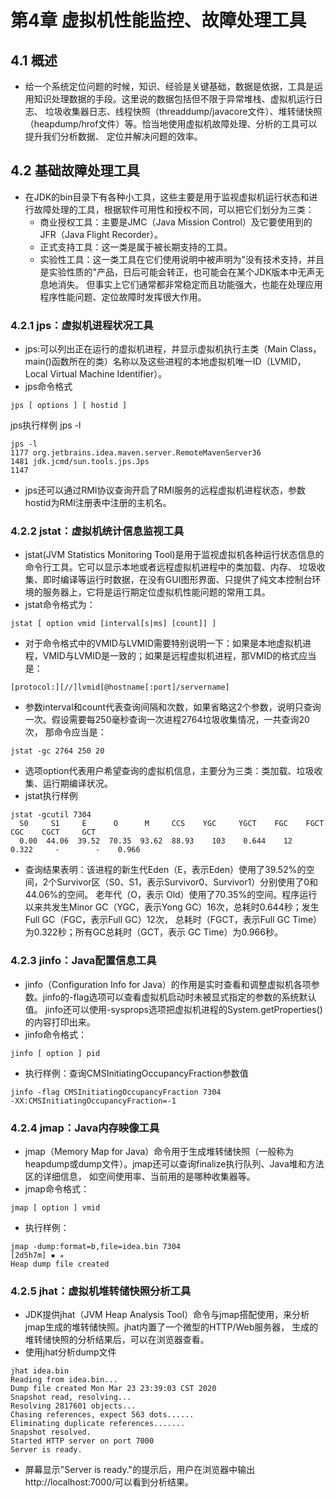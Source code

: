 # 第4章 虚拟机性能监控、故障处理工具

## 4.1 概述
- 给一个系统定位问题的时候，知识、经验是关键基础，数据是依据，工具是运用知识处理数据的手段。这里说的数据包括但不限于异常堆栈、虚拟机运行日志、
垃圾收集器日志、线程快照（threaddump/javacore文件）、堆转储快照（heapdump/hrof文件）等。恰当地使用虚拟机故障处理、分析的工具可以提升我们分析数据、
定位并解决问题的效率。

## 4.2 基础故障处理工具
- 在JDK的bin目录下有各种小工具，这些主要是用于监视虚拟机运行状态和进行故障处理的工具，根据软件可用性和授权不同，可以把它们划分为三类：
  - 商业授权工具：主要是JMC（Java Mission Control）及它要使用到的JFR（Java Flight Recorder）。
  - 正式支持工具：这一类是属于被长期支持的工具。
  - 实验性工具：这一类工具在它们使用说明中被声明为"没有技术支持，并且是实验性质的"产品，日后可能会转正，也可能会在某个JDK版本中无声无息地消失。
  但事实上它们通常都非常稳定而且功能强大，也能在处理应用程序性能问题、定位故障时发挥很大作用。
  
### 4.2.1 jps：虚拟机进程状况工具
- jps:可以列出正在运行的虚拟机进程，并显示虚拟机执行主类（Main Class，main()函数所在的类）名称以及这些进程的本地虚拟机唯一ID（LVMID，
Local Virtual Machine Identifier）。
- jps命令格式
```text
jps [ options ] [ hostid ]
```
jps执行样例
jps -l
```text
jps -l                                                                                                                                                                                                                                
1177 org.jetbrains.idea.maven.server.RemoteMavenServer36
1481 jdk.jcmd/sun.tools.jps.Jps
1147 
```
- jps还可以通过RMI协议查询开启了RMI服务的远程虚拟机进程状态，参数hostid为RMI注册表中注册的主机名。


### 4.2.2 jstat：虚拟机统计信息监视工具
- jstat(JVM Statistics Monitoring Tool)是用于监视虚拟机各种运行状态信息的命令行工具。它可以显示本地或者远程虚拟机进程中的类加载、内存、
垃圾收集、即时编译等运行时数据，在没有GUI图形界面、只提供了纯文本控制台环境的服务器上，它将是运行期定位虚拟机性能问题的常用工具。
- jstat命令格式为：
```text
jstat [ option vmid [interval[s|ms] [count]] ]
```
- 对于命令格式中的VMID与LVMID需要特别说明一下：如果是本地虚拟机进程，VMID与LVMID是一致的；如果是远程虚拟机进程，那VMID的格式应当是：
```text
[protocol:][//]lvmid[@hostname[:port]/servername]
```
- 参数interval和count代表查询间隔和次数，如果省略这2个参数，说明只查询一次。假设需要每250毫秒查询一次进程2764垃圾收集情况，一共查询20次，
那命令应当是：
```text
jstat -gc 2764 250 20
```
- 选项option代表用户希望查询的虚拟机信息，主要分为三类：类加载、垃圾收集、运行期编译状况。
- jstat执行样例
```text
jstat -gcutil 7304
  S0     S1     E      O      M     CCS    YGC     YGCT    FGC    FGCT    CGC    CGCT     GCT   
  0.00  44.06  39.52  70.35  93.62  88.93    103    0.644    12    0.322     -        -    0.966
```
- 查询结果表明：该进程的新生代Eden（E，表示Eden）使用了39.52%的空间，2个Survivor区（S0、S1，表示Survivor0、Survivor1）分别使用了0和44.06%的空间。
老年代（O，表示 Old）使用了70.35%的空间。程序运行以来共发生Minor GC（YGC，表示Yong GC）16次，总耗时0.644秒；发生Full GC（FGC，表示Full GC）12次，
总耗时（FGCT，表示Full GC Time）为0.322秒；所有GC总耗时（GCT，表示 GC Time）为0.966秒。


### 4.2.3 jinfo：Java配置信息工具 
- jinfo（Configuration Info for Java）的作用是实时查看和调整虚拟机各项参数。jinfo的-flag选项可以查看虚拟机启动时未被显式指定的参数的系统默认值。
jinfo还可以使用-sysprops选项把虚拟机进程的System.getProperties()的内容打印出来。
- jinfo命令格式：
```text
jinfo [ option ] pid
```
- 执行样例：查询CMSInitiatingOccupancyFraction参数值
```text
jinfo -flag CMSInitiatingOccupancyFraction 7304
-XX:CMSInitiatingOccupancyFraction=-1
```

### 4.2.4 jmap：Java内存映像工具
- jmap（Memory Map for Java）命令用于生成堆转储快照（一般称为heapdump或dump文件）。jmap还可以查询finalize执行队列、Java堆和方法区的详细信息，
如空间使用率、当前用的是哪种收集器等。
- jmap命令格式：
```text
jmap [ option ] vmid
```
- 执行样例：
```text
jmap -dump:format=b,file=idea.bin 7304                                                                                                                                                                       [2d5h7m] ✹ ✭
Heap dump file created
```


### 4.2.5 jhat：虚拟机堆转储快照分析工具
- JDK提供jhat（JVM Heap Analysis Tool）命令与jmap搭配使用，来分析jmap生成的堆转储快照。jhat内置了一个微型的HTTP/Web服务器，
生成的堆转储快照的分析结果后，可以在浏览器查看。
- 使用jhat分析dump文件
```text
jhat idea.bin
Reading from idea.bin...
Dump file created Mon Mar 23 23:39:03 CST 2020
Snapshot read, resolving...
Resolving 2817601 objects...
Chasing references, expect 563 dots......
Eliminating duplicate references.......
Snapshot resolved.
Started HTTP server on port 7000
Server is ready.
```
- 屏幕显示"Server is ready."的提示后，用户在浏览器中输出http://localhost:7000/可以看到分析结果。

